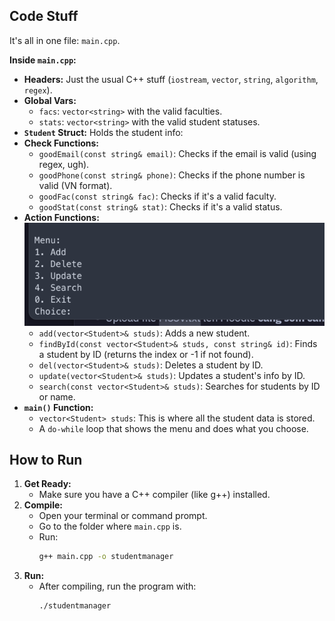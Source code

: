 ## Code Stuff

It's all in one file: `main.cpp`.

**Inside `main.cpp`:**

- **Headers:** Just the usual C++ stuff (`iostream`, `vector`, `string`, `algorithm`, `regex`).
- **Global Vars:**
  - `facs`: `vector<string>` with the valid faculties.
  - `stats`: `vector<string>` with the valid student statuses.
- **`Student` Struct:** Holds the student info:
- **Check Functions:**
  - `goodEmail(const string& email)`: Checks if the email is valid (using regex, ugh).
  - `goodPhone(const string& phone)`: Checks if the phone number is valid (VN format).
  - `goodFac(const string& fac)`: Checks if it's a valid faculty.
  - `goodStat(const string& stat)`: Checks if it's a valid status.
- **Action Functions:**
![Menu](screenshots/menu.png)
  - `add(vector<Student>& studs)`: Adds a new student.
  - `findById(const vector<Student>& studs, const string& id)`: Finds a student by ID (returns the index or -1 if not found).
  - `del(vector<Student>& studs)`: Deletes a student by ID.
  - `update(vector<Student>& studs)`: Updates a student's info by ID.
  - `search(const vector<Student>& studs)`: Searches for students by ID or name.
- **`main()` Function:**
  - `vector<Student> studs`: This is where all the student data is stored.
  - A `do-while` loop that shows the menu and does what you choose.

## How to Run

1.  **Get Ready:**
    - Make sure you have a C++ compiler (like g++) installed.
2.  **Compile:**
    - Open your terminal or command prompt.
    - Go to the folder where `main.cpp` is.
    - Run:
      ```bash
      g++ main.cpp -o studentmanager
      ```
3.  **Run:**
    - After compiling, run the program with:
      ```bash
      ./studentmanager
      ```
